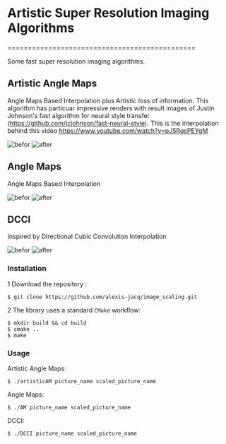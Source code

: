 # Artistic Super Resolution Imaging Algorithms
==============================================

Some fast super resolution imaging algorithms.


## Artistic Angle Maps
Angle Maps Based Interpolation plus Artistic loss of information. This algorithm has particuar impressive renders with result images of Justin Johnson's fast algorithm for neural style transfer (https://github.com/jcjohnson/fast-neural-style). This is the interpolation behind this video https://www.youtube.com/watch?v=pJ5RgsPEYgM 

![befor](doc/turtle.jpg)
![after](doc/big_turtle.jpg)

## Angle Maps
Angle Maps Based Interpolation

![befor](doc/pap.jpg)
![after](doc/angle_pap3.jpg)

## DCCI
Inspired by Directional Cubic Convolution Interpolation

![befor](doc/pap.jpg)
![after](doc/pap3.jpg)

### Installation

1 Download the repository :
```
$ git clone https://github.com/alexis-jacq/image_scaling.git
```

2 The library uses a standard ``CMake`` workflow:
```
$ mkdir build && cd build
$ cmake ..
$ make
```

### Usage

Artistic Angle Maps:
```
$ ./artisticAM picture_name scaled_picture_name
```
Angle Maps:
```
$ ./AM picture_name scaled_picture_name
```
DCCI:
```
$ ./DCCI picture_name scaled_picture_name
```

